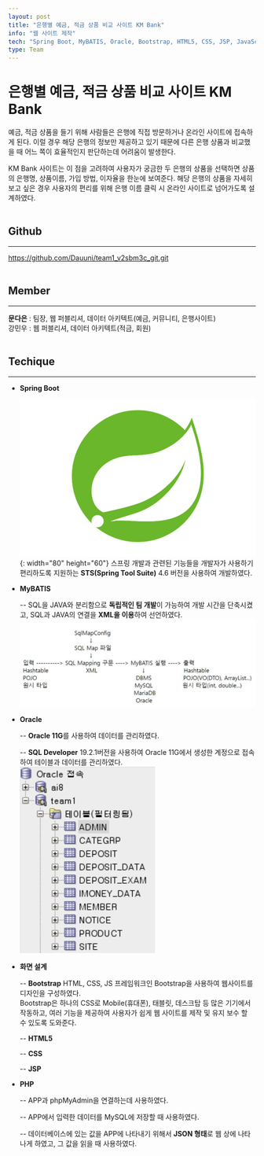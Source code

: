 ```yaml
---
layout: post
title: "은행별 예금, 적금 상품 비교 사이트 KM Bank"
info: "웹 사이트 제작"
tech: "Spring Boot, MyBATIS, Oracle, Bootstrap, HTML5, CSS, JSP, JavaScript, jQuery, Ajax, JSON"
type: Team
---
```


# 은행별 예금, 적금 상품 비교 사이트 KM Bank

예금, 적금 상품을 들기 위해 사람들은 은행에 직접 방문하거나 온라인 사이트에 접속하게 된다. 이럴 경우 해당 은행의 정보만 제공하고 있기 때문에 다른 은행 상품과 비교했을 때 어느 쪽이 효율적인지 판단하는데 어려움이 발생한다.

KM Bank 사이트는 이 점을 고려하여 사용자가 궁금한 두 은행의 상품을 선택하면 상품의 은행명, 상품이름, 가입 방법, 이자율을 한눈에 보여준다. 해당 은행의 상품을 자세히 보고 싶은 경우 사용자의 편리를 위해 은행 이름 클릭 시 온라인 사이트로 넘어가도록 설계하였다.<br><br>

## Github
---
<https://github.com/Dauuni/team1_v2sbm3c_git.git>
<br><br>

## Member
---

**문다은** : 팀장, 웹 퍼블리셔, 데이터 아키텍트(예금, 커뮤니티, 은행사이트)<br>
강민우 : 웹 퍼블리셔, 데이터 아키텍트(적금, 회원)<br><br>

## Techique
---

- **Spring Boot**

	![](/assets/img/33.jpg){: width="80" height="60"} 스프링 개발과 관련된 기능들을 개발자가 사용하기 편리하도록 지원하는 **STS(Spring Tool Suite)** 4.6 버전을 사용하여 개발하였다.

- **MyBATIS**

	-- SQL을 JAVA와 분리함으로 **독립적인 팀 개발**이 가능하여 개발 시간을 단축시켰고, SQL과 JAVA의 연결을 **XML을 이용**하여 선언하였다.
    ![](/assets/img/34.JPG)

- **Oracle**

	-- **Oracle 11G**를 사용하여 데이터를 관리하였다.

	-- **SQL Developer** 19.2.1버전을 사용하여 Oracle 11G에서 생성한 계정으로 접속하여 테이블과 데이터를 관리하였다.
    ![](/assets/img/35.JPG)

- **화면 설계**

	-- **Bootstrap**
    HTML, CSS, JS 프레임워크인 Bootstrap을 사용하여 웹사이트를 디자인을 구성하였다.<br>
    Bootstrap은 하나의 CSS로 Mobile(휴대폰), 태블릿, 데스크탑 등 많은 기기에서 작동하고, 여러 기능을 제공하여 사용자가 쉽게 웹 사이트를 제작 및 유지 보수 할 수 있도록 도와준다.

	-- **HTML5**

    -- **CSS**

    -- **JSP**

- **PHP**

	-- APP과 phpMyAdmin을 연결하는데 사용하였다.

	-- APP에서 입력한 데이터를 MySQL에 저장할 때 사용하였다.

	-- 데이터베이스에 있는 값을 APP에 나타내기 위해서 **JSON 형태**로 웹 상에 나타나게 하였고, 그 값을 읽을 때 사용하였다.<br><br>